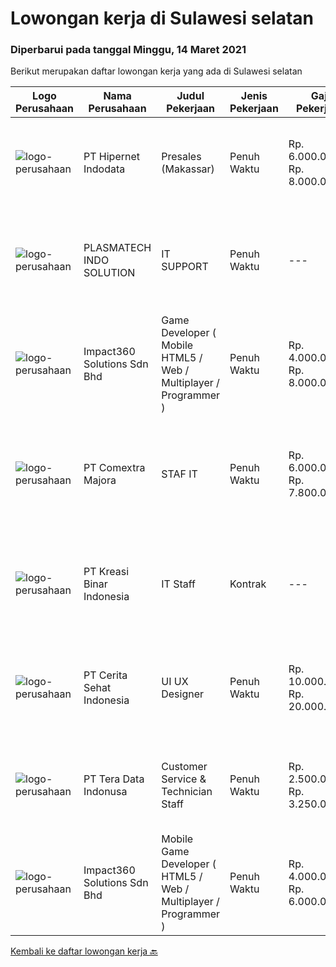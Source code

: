 
  # Lowongan kerja di Sulawesi selatan

  ### Diperbarui pada tanggal Minggu, 14 Maret 2021

  Berikut merupakan daftar lowongan kerja yang ada di Sulawesi selatan

  |Logo Perusahaan | Nama Perusahaan | Judul Pekerjaan | Jenis Pekerjaan | Gaji Pekerjaan | Lokasi | Deskripsi | Tanggal diunggah | Pranala |
  | -------------- | --------------- | --------------- | --------- | --------- | -------------- | ------- | ----------- | ----------- |
  |![logo-perusahaan](https://image-service-cdn.seek.com.au/10c421bd226b07c7b271d7c5e630a6b1efa36d67/ee4dce1061f3f616224767ad58cb2fc751b8d2dc)|PT Hipernet Indodata|Presales (Makassar)|Penuh Waktu|Rp. 6.000.000-Rp. 8.000.000|Makassar|Requirement: Age maximum 30 years old Minimum Bachelor degree from Computer Science (Computer Engineering, Information System, Information...|Sabtu, 13 Maret 2021|https://www.jobstreet.co.id/id/job/presales-makassar-3474009?token=0~a8c5513c-1d51-4992-995e-ca03aef1276f&sectionRank=1&jobId=jobstreet-id-job-3474009|
|![logo-perusahaan](https://image-service-cdn.seek.com.au/73f6c2f8ab5a3c7bbaa52659a4026ff5dcf8d23b/ee4dce1061f3f616224767ad58cb2fc751b8d2dc)|PLASMATECH INDO SOLUTION|IT SUPPORT|Penuh Waktu|---|Makassar|JOB DESCRIPTION Usia &lt;=32 tahun Bisa bahasa pemrograman PHP/MYSQL Mengerti instalasi software2 windows Mengerti troubleshout jaringan. Punya...|Senin, 08 Maret 2021|https://www.jobstreet.co.id/id/job/it-support-3475961?token=0~a8c5513c-1d51-4992-995e-ca03aef1276f&sectionRank=2&jobId=jobstreet-id-job-3475961|
|![logo-perusahaan](https://image-service-cdn.seek.com.au/06b729438205195a03d4bcec08ce1ddd5d9c1576/ee4dce1061f3f616224767ad58cb2fc751b8d2dc)|Impact360 Solutions Sdn Bhd|Game Developer ( Mobile HTML5 / Web / Multiplayer / Programmer )|Penuh Waktu|Rp. 4.000.000-Rp. 8.000.000|Sulawesi Selatan|We are hiring remote HTML5 game developers from all parts of Indonesia. If you have real experience building HTML5 games or applications, you're...|Kamis, 11 Maret 2021|https://www.jobstreet.co.id/id/job/game-developer-mobile-html5-web-multiplayer-programmer-4503754/origin/my?token=0~a8c5513c-1d51-4992-995e-ca03aef1276f&sectionRank=3&jobId=jobstreet-my-job-4503754|
|![logo-perusahaan](https://image-service-cdn.seek.com.au/afa5d83b7a8f13a10b32e054f08b7dbce624d2b2/ee4dce1061f3f616224767ad58cb2fc751b8d2dc)|PT Comextra Majora|STAF IT|Penuh Waktu|Rp. 6.000.000-Rp. 7.800.000|Makassar|Tugas dan tanggung jawab : Membuat dan mendesain program Melakukan perubahan program sesuai perkembangan dan kebutuhan Perusahaan Melakukan pemasangan...|Jumat, 05 Maret 2021|https://www.jobstreet.co.id/id/job/staf-it-3474571?token=0~a8c5513c-1d51-4992-995e-ca03aef1276f&sectionRank=4&jobId=jobstreet-id-job-3474571|
|![logo-perusahaan](https://image-service-cdn.seek.com.au/6ab6dc42de3ed6219dc320fa9e0f53533b286e0b/ee4dce1061f3f616224767ad58cb2fc751b8d2dc)|PT Kreasi Binar Indonesia|IT Staff|Kontrak|---|Makassar|Kualifikasi :- Pendidikan D3/S1 Bidang IT- usia maksimal 28 tahun- Pengalaman kerja dibidang IT minimal 1 tahun- Menguasai Android studio- Menguasai...|Kamis, 25 Februari 2021|https://www.jobstreet.co.id/id/job/it-staff-3466971?token=0~a8c5513c-1d51-4992-995e-ca03aef1276f&sectionRank=5&jobId=jobstreet-id-job-3466971|
|![logo-perusahaan](https://us.123rf.com/450wm/pavelstasevich/pavelstasevich1811/pavelstasevich181101027/112815900-stock-vector-no-image-available-icon-flat-vector.jpg?ver=6)|PT Cerita Sehat Indonesia|UI UX Designer|Penuh Waktu|Rp. 10.000.000-Rp. 20.000.000|Sulawesi Selatan|Job DescriptionRequirements : Experienced in related field UI/UX Designer minimum 2 year Up-to-date knowledge of design software like Adobe...|Selasa, 23 Februari 2021|https://www.jobstreet.co.id/id/job/ui-ux-designer-3457370?token=0~a8c5513c-1d51-4992-995e-ca03aef1276f&sectionRank=6&jobId=jobstreet-id-job-3457370|
|![logo-perusahaan](https://image-service-cdn.seek.com.au/95c9dbd1b5fad8031489fa8bb6de0cad4e83a4a3/ee4dce1061f3f616224767ad58cb2fc751b8d2dc)|PT Tera Data Indonusa|Customer Service & Technician Staff|Penuh Waktu|Rp. 2.500.000-Rp. 3.250.000|Makassar|Deskripsi Pekerjaan: Fast respon dalam menerima keluhan pelanggan. Menerima dan menjawab telepon masuk. Mampu bekerjasama dengan divisi lain termasuk...|Senin, 15 Februari 2021|https://www.jobstreet.co.id/id/job/customer-service-technician-staff-3457631?token=0~a8c5513c-1d51-4992-995e-ca03aef1276f&sectionRank=7&jobId=jobstreet-id-job-3457631|
|![logo-perusahaan](https://image-service-cdn.seek.com.au/06b729438205195a03d4bcec08ce1ddd5d9c1576/ee4dce1061f3f616224767ad58cb2fc751b8d2dc)|Impact360 Solutions Sdn Bhd|Mobile Game Developer ( HTML5 / Web / Multiplayer / Programmer )|Penuh Waktu|Rp. 4.000.000-Rp. 6.000.000|Sulawesi Selatan|We are hiring remote HTML5 game developers from all parts of Indonesia. If you have real experience building HTML5 games or applications, you're...|Rabu, 17 Februari 2021|https://www.jobstreet.co.id/id/job/mobile-game-developer-html5-web-multiplayer-programmer-4484398/origin/my?token=0~a8c5513c-1d51-4992-995e-ca03aef1276f&sectionRank=8&jobId=jobstreet-my-job-4484398|


  [Kembali ke daftar lowongan kerja 🔙](../README.md#daftar-lowongan-kerja)
  